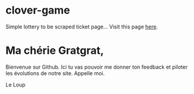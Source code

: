 clover-game
===========

Simple lottery to be scraped ticket page...
Visit this page [here](http://apido.github.com/clover-game/).

# Ma chérie Gratgrat,
Bienvenue sur Github.
Ici tu vas pouvoir me donner ton feedback et piloter les évolutions de notre site.
Appelle moi.

Le Loup
